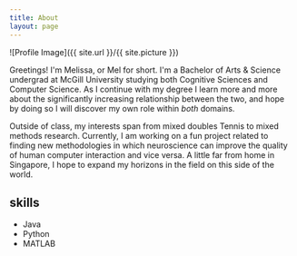 ```yaml
---
title: About
layout: page
---
```

![Profile Image]({{ site.url }}/{{ site.picture }})

<p>Greetings! I'm Melissa, or Mel for short. I'm a Bachelor of Arts & Science undergrad at McGill University studying both Cognitive Sciences and Computer Science. As I continue with my degree I learn more and more about the significantly increasing relationship between the two, and hope by doing so I will discover my own role within <em>both</em> domains.</p>

<p> Outside of class, my interests span from mixed doubles Tennis to mixed methods research. Currently, I am working on a fun project related to finding new methodologies in which neuroscience can improve the quality of human computer interaction and vice versa. A little far from home in Singapore, I hope to expand my horizons in the field on this side of the world.</p>


<h2>skills</h2>

<ul class="skill-list">
	<li>Java</li>
	<li>Python</li>
	<li>MATLAB</li>
	
